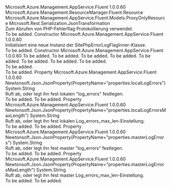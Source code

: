 <Type Name="SitePhpErrorLogFlagInner" FullName="Microsoft.Azure.Management.AppService.Fluent.Models.SitePhpErrorLogFlagInner">
  <TypeSignature Language="C#" Value="public class SitePhpErrorLogFlagInner : Microsoft.Azure.Management.AppService.Fluent.Models.ProxyOnlyResource" />
  <TypeSignature Language="ILAsm" Value=".class public auto ansi beforefieldinit SitePhpErrorLogFlagInner extends Microsoft.Azure.Management.AppService.Fluent.Models.ProxyOnlyResource" />
  <TypeSignature Language="DocId" Value="T:Microsoft.Azure.Management.AppService.Fluent.Models.SitePhpErrorLogFlagInner" />
  <TypeSignature Language="VB.NET" Value="Public Class SitePhpErrorLogFlagInner&#xA;Inherits ProxyOnlyResource" />
  <TypeSignature Language="F#" Value="type SitePhpErrorLogFlagInner = class&#xA;    inherit ProxyOnlyResource" />
  <AssemblyInfo>
    <AssemblyName>Microsoft.Azure.Management.AppService.Fluent</AssemblyName>
    <AssemblyVersion>1.0.0.60</AssemblyVersion>
  </AssemblyInfo>
  <Base>
    <BaseTypeName>Microsoft.Azure.Management.ResourceManager.Fluent.Resource</BaseTypeName>
    <BaseTypeName FrameworkAlternate="azure-dotnet">Microsoft.Azure.Management.AppService.Fluent.Models.ProxyOnlyResource</BaseTypeName>
  </Base>
  <Interfaces />
  <Attributes>
    <Attribute>
      <AttributeName>Microsoft.Rest.Serialization.JsonTransformation</AttributeName>
    </Attribute>
  </Attributes>
  <Docs>
    <summary>
            Zum Abrufen von PHP-Fehlerflag Protokollierung verwendet.
            </summary>
    <remarks>To be added.</remarks>
  </Docs>
  <Members>
    <Member MemberName=".ctor">
      <MemberSignature Language="C#" Value="public SitePhpErrorLogFlagInner ();" />
      <MemberSignature Language="ILAsm" Value=".method public hidebysig specialname rtspecialname instance void .ctor() cil managed" />
      <MemberSignature Language="DocId" Value="M:Microsoft.Azure.Management.AppService.Fluent.Models.SitePhpErrorLogFlagInner.#ctor" />
      <MemberSignature Language="VB.NET" Value="Public Sub New ()" />
      <MemberType>Constructor</MemberType>
      <AssemblyInfo>
        <AssemblyName>Microsoft.Azure.Management.AppService.Fluent</AssemblyName>
        <AssemblyVersion>1.0.0.60</AssemblyVersion>
      </AssemblyInfo>
      <Parameters />
      <Docs>
        <summary>
            Initialisiert eine neue Instanz der SitePhpErrorLogFlagInner-Klasse.
            </summary>
        <remarks>To be added.</remarks>
      </Docs>
    </Member>
    <Member MemberName=".ctor">
      <MemberSignature Language="C#" Value="public SitePhpErrorLogFlagInner (string id = null, string name = null, string kind = null, string type = null, string localLogErrors = null, string masterLogErrors = null, string localLogErrorsMaxLength = null, string masterLogErrorsMaxLength = null);" />
      <MemberSignature Language="ILAsm" Value=".method public hidebysig specialname rtspecialname instance void .ctor(string id, string name, string kind, string type, string localLogErrors, string masterLogErrors, string localLogErrorsMaxLength, string masterLogErrorsMaxLength) cil managed" />
      <MemberSignature Language="DocId" Value="M:Microsoft.Azure.Management.AppService.Fluent.Models.SitePhpErrorLogFlagInner.#ctor(System.String,System.String,System.String,System.String,System.String,System.String,System.String,System.String)" />
      <MemberSignature Language="VB.NET" Value="Public Sub New (Optional id As String = null, Optional name As String = null, Optional kind As String = null, Optional type As String = null, Optional localLogErrors As String = null, Optional masterLogErrors As String = null, Optional localLogErrorsMaxLength As String = null, Optional masterLogErrorsMaxLength As String = null)" />
      <MemberSignature Language="F#" Value="new Microsoft.Azure.Management.AppService.Fluent.Models.SitePhpErrorLogFlagInner : string * string * string * string * string * string * string * string -&gt; Microsoft.Azure.Management.AppService.Fluent.Models.SitePhpErrorLogFlagInner" Usage="new Microsoft.Azure.Management.AppService.Fluent.Models.SitePhpErrorLogFlagInner (id, name, kind, type, localLogErrors, masterLogErrors, localLogErrorsMaxLength, masterLogErrorsMaxLength)" />
      <MemberType>Constructor</MemberType>
      <AssemblyInfo>
        <AssemblyName>Microsoft.Azure.Management.AppService.Fluent</AssemblyName>
        <AssemblyVersion>1.0.0.60</AssemblyVersion>
      </AssemblyInfo>
      <Parameters>
        <Parameter Name="id" Type="System.String" />
        <Parameter Name="name" Type="System.String" />
        <Parameter Name="kind" Type="System.String" />
        <Parameter Name="type" Type="System.String" />
        <Parameter Name="localLogErrors" Type="System.String" />
        <Parameter Name="masterLogErrors" Type="System.String" />
        <Parameter Name="localLogErrorsMaxLength" Type="System.String" />
        <Parameter Name="masterLogErrorsMaxLength" Type="System.String" />
      </Parameters>
      <Docs>
        <param name="id">To be added.</param>
        <param name="name">To be added.</param>
        <param name="kind">To be added.</param>
        <param name="type">To be added.</param>
        <param name="localLogErrors">To be added.</param>
        <param name="masterLogErrors">To be added.</param>
        <param name="localLogErrorsMaxLength">To be added.</param>
        <param name="masterLogErrorsMaxLength">To be added.</param>
        <summary>To be added.</summary>
        <remarks>To be added.</remarks>
      </Docs>
    </Member>
    <Member MemberName="LocalLogErrors">
      <MemberSignature Language="C#" Value="public string LocalLogErrors { get; set; }" />
      <MemberSignature Language="ILAsm" Value=".property instance string LocalLogErrors" />
      <MemberSignature Language="DocId" Value="P:Microsoft.Azure.Management.AppService.Fluent.Models.SitePhpErrorLogFlagInner.LocalLogErrors" />
      <MemberSignature Language="VB.NET" Value="Public Property LocalLogErrors As String" />
      <MemberSignature Language="F#" Value="member this.LocalLogErrors : string with get, set" Usage="Microsoft.Azure.Management.AppService.Fluent.Models.SitePhpErrorLogFlagInner.LocalLogErrors" />
      <MemberType>Property</MemberType>
      <AssemblyInfo>
        <AssemblyName>Microsoft.Azure.Management.AppService.Fluent</AssemblyName>
        <AssemblyVersion>1.0.0.60</AssemblyVersion>
      </AssemblyInfo>
      <Attributes>
        <Attribute>
          <AttributeName>Newtonsoft.Json.JsonProperty(PropertyName="properties.localLogErrors")</AttributeName>
        </Attribute>
      </Attributes>
      <ReturnValue>
        <ReturnType>System.String</ReturnType>
      </ReturnValue>
      <Docs>
        <summary>
            Ruft ab, oder legt ihn fest lokalen "log_errors" festlegen.
            </summary>
        <value>To be added.</value>
        <remarks>To be added.</remarks>
      </Docs>
    </Member>
    <Member MemberName="LocalLogErrorsMaxLength">
      <MemberSignature Language="C#" Value="public string LocalLogErrorsMaxLength { get; set; }" />
      <MemberSignature Language="ILAsm" Value=".property instance string LocalLogErrorsMaxLength" />
      <MemberSignature Language="DocId" Value="P:Microsoft.Azure.Management.AppService.Fluent.Models.SitePhpErrorLogFlagInner.LocalLogErrorsMaxLength" />
      <MemberSignature Language="VB.NET" Value="Public Property LocalLogErrorsMaxLength As String" />
      <MemberSignature Language="F#" Value="member this.LocalLogErrorsMaxLength : string with get, set" Usage="Microsoft.Azure.Management.AppService.Fluent.Models.SitePhpErrorLogFlagInner.LocalLogErrorsMaxLength" />
      <MemberType>Property</MemberType>
      <AssemblyInfo>
        <AssemblyName>Microsoft.Azure.Management.AppService.Fluent</AssemblyName>
        <AssemblyVersion>1.0.0.60</AssemblyVersion>
      </AssemblyInfo>
      <Attributes>
        <Attribute>
          <AttributeName>Newtonsoft.Json.JsonProperty(PropertyName="properties.localLogErrorsMaxLength")</AttributeName>
        </Attribute>
      </Attributes>
      <ReturnValue>
        <ReturnType>System.String</ReturnType>
      </ReturnValue>
      <Docs>
        <summary>
            Ruft ab, oder legt ihn fest lokalen Log_errors_max_len-Einstellung.
            </summary>
        <value>To be added.</value>
        <remarks>To be added.</remarks>
      </Docs>
    </Member>
    <Member MemberName="MasterLogErrors">
      <MemberSignature Language="C#" Value="public string MasterLogErrors { get; set; }" />
      <MemberSignature Language="ILAsm" Value=".property instance string MasterLogErrors" />
      <MemberSignature Language="DocId" Value="P:Microsoft.Azure.Management.AppService.Fluent.Models.SitePhpErrorLogFlagInner.MasterLogErrors" />
      <MemberSignature Language="VB.NET" Value="Public Property MasterLogErrors As String" />
      <MemberSignature Language="F#" Value="member this.MasterLogErrors : string with get, set" Usage="Microsoft.Azure.Management.AppService.Fluent.Models.SitePhpErrorLogFlagInner.MasterLogErrors" />
      <MemberType>Property</MemberType>
      <AssemblyInfo>
        <AssemblyName>Microsoft.Azure.Management.AppService.Fluent</AssemblyName>
        <AssemblyVersion>1.0.0.60</AssemblyVersion>
      </AssemblyInfo>
      <Attributes>
        <Attribute>
          <AttributeName>Newtonsoft.Json.JsonProperty(PropertyName="properties.masterLogErrors")</AttributeName>
        </Attribute>
      </Attributes>
      <ReturnValue>
        <ReturnType>System.String</ReturnType>
      </ReturnValue>
      <Docs>
        <summary>
            Ruft ab, oder legt ihn fest master "log_errors" festlegen.
            </summary>
        <value>To be added.</value>
        <remarks>To be added.</remarks>
      </Docs>
    </Member>
    <Member MemberName="MasterLogErrorsMaxLength">
      <MemberSignature Language="C#" Value="public string MasterLogErrorsMaxLength { get; set; }" />
      <MemberSignature Language="ILAsm" Value=".property instance string MasterLogErrorsMaxLength" />
      <MemberSignature Language="DocId" Value="P:Microsoft.Azure.Management.AppService.Fluent.Models.SitePhpErrorLogFlagInner.MasterLogErrorsMaxLength" />
      <MemberSignature Language="VB.NET" Value="Public Property MasterLogErrorsMaxLength As String" />
      <MemberSignature Language="F#" Value="member this.MasterLogErrorsMaxLength : string with get, set" Usage="Microsoft.Azure.Management.AppService.Fluent.Models.SitePhpErrorLogFlagInner.MasterLogErrorsMaxLength" />
      <MemberType>Property</MemberType>
      <AssemblyInfo>
        <AssemblyName>Microsoft.Azure.Management.AppService.Fluent</AssemblyName>
        <AssemblyVersion>1.0.0.60</AssemblyVersion>
      </AssemblyInfo>
      <Attributes>
        <Attribute>
          <AttributeName>Newtonsoft.Json.JsonProperty(PropertyName="properties.masterLogErrorsMaxLength")</AttributeName>
        </Attribute>
      </Attributes>
      <ReturnValue>
        <ReturnType>System.String</ReturnType>
      </ReturnValue>
      <Docs>
        <summary>
            Ruft ab, oder legt ihn fest master Log_errors_max_len-Einstellung.
            </summary>
        <value>To be added.</value>
        <remarks>To be added.</remarks>
      </Docs>
    </Member>
  </Members>
</Type>